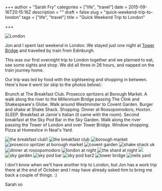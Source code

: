 +++
author = "Sarah Fry"
categories = ["life", "travel"]
date = 2015-09-16T20:15:16Z
description = ""
draft = false
slug = "quick-weekend-trip-to-london"
tags = ["life", "travel"]
title = "Quick Weekend Trip to London"

+++


![London](/images/2015/09/IMG_4235-1.JPG)

Jon and I spent last weekend in London. We stayed just one night at [Tower Bridge](http://www3.hilton.com/en/hotels/united-kingdom/hilton-london-tower-bridge-LONTBHI/index.html) and travelled by train from Edinburgh.

This was our first overnight trip to London together and we planned to eat, see some sights and shop. We did all three in 26 hours, and napped on the train journey home.

Our trip was led by food with the sightseeing and shopping in between. Here's how it went (or skip to the photos below):

Brunch at The Breakfast Club. Prosecco spritzers at Borough Market. A walk along the river to the Millennium Bridge passing The Clink and Shakespeare's Globe. Walk around Westminster to Covent Garden. Burger and shake at Shake Shack. Shopping. Dinner at Rossopomodoro, Hoxton. SLEEP. Breakfast at Jamie's Italian (it came with the room). Second breakfast at the Sky Pod Bar in the Sky Garden. Walk along the river passing the Tower of London and over Tower Bridge. Window shopping. Pizza at Homeslice in Neal's Yard.

![the breakfast club1](/images/2015/09/IMG_20150905_132447-1.jpg)
![the breakfast club](/images/2015/09/IMG_20150905_132437-1.jpg)
![borough market](/images/2015/09/IMG_4144-1.jpg)
![prosecco spritzer at borough market](/images/2015/09/IMG_20150905_142557-1.jpg)
![covent garden](/images/2015/09/IMG_4158-1.jpg)
![shake shack uk](/images/2015/09/IMG_20150905_173237-1.jpg)
![dinner at rossopomodoro](/images/2015/09/IMG_20150905_224303-2.jpg)
![london at night](/images/2015/09/IMG_20150905_235930-1.jpg)
![the shard at night](/images/2015/09/IMG_20150906_001000-1.jpg)
![](/images/2015/09/IMG_4191-1.JPG)
![sky garden](/images/2015/09/IMG_4199-1.jpg)
![sky pod bar](/images/2015/09/IMG_20150906_095628-1.jpg)
![sky pod bar2](/images/2015/09/IMG_4234-1.JPG)
![tower bridge](/images/2015/09/IMG_4236-1.JPG)
![neils yard](/images/2015/09/IMG_20150906_133439-1.jpg)

I don't know when we'll have another trip to London, but Jon has a work trip there at the end of October and I may have already asked him to bring me back a couple of things. :)

Sarah xo

